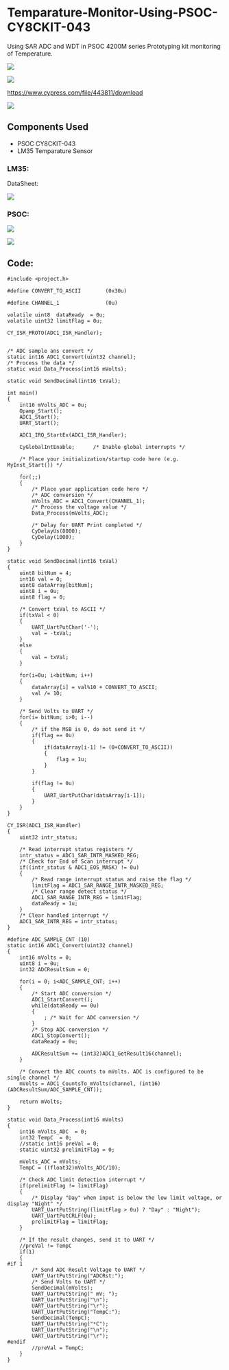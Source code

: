 # Temparature-Monitor-Using-PSOC-CY8CKIT-043
Using SAR ADC and WDT in PSOC 4200M series Prototyping kit monitoring of Temperature.

![](https://github.com/anoopcc99/Temparature-Monitor-Using-PSOC-CY8CKIT-043/blob/main/images/1604468252809.jpg)

![](https://github.com/anoopcc99/Temparature-Monitor-Using-PSOC-CY8CKIT-043/blob/main/images/Figure1.jpg)

https://www.cypress.com/file/443811/download

![](https://github.com/anoopcc99/Temparature-Monitor-Using-PSOC-CY8CKIT-043/blob/main/images/ice_screenshot_20201104-111306.png)

## Components Used
* PSOC CY8CKIT-043
* LM35 Temparature Sensor

### LM35:
DataSheet:

![](https://github.com/anoopcc99/Temparature-Monitor-Using-PSOC-CY8CKIT-043/blob/main/images/ice_screenshot_20200928-165630.png)

### PSOC:

![](https://github.com/anoopcc99/Temparature-Monitor-Using-PSOC-CY8CKIT-043/blob/main/images/ice_screenshot_20201104-111800.png)

![](https://github.com/anoopcc99/Temparature-Monitor-Using-PSOC-CY8CKIT-043/blob/main/images/ice_screenshot_20201104-111353.png)

## Code:
```
#include <project.h>

#define CONVERT_TO_ASCII    	(0x30u)

#define CHANNEL_1           	(0u)

volatile uint8  dataReady  = 0u;
volatile uint32 limitFlag = 0u;

CY_ISR_PROTO(ADC1_ISR_Handler);


/* ADC sample ans convert */
static int16 ADC1_Convert(uint32 channel);
/* Process the data */
static void Data_Process(int16 mVolts);

static void SendDecimal(int16 txVal);

int main()
{
    int16 mVolts_ADC = 0u;
    Opamp_Start();
    ADC1_Start();
    UART_Start();

    ADC1_IRQ_StartEx(ADC1_ISR_Handler);
    
    CyGlobalIntEnable;      /* Enable global interrupts */
    
    /* Place your initialization/startup code here (e.g. MyInst_Start()) */
    
    for(;;)
    {
        /* Place your application code here */
        /* ADC conversion */
		mVolts_ADC = ADC1_Convert(CHANNEL_1);
		/* Process the voltage value */
		Data_Process(mVolts_ADC);
		
		/* Delay for UART Print completed */
		CyDelayUs(8000);
        CyDelay(1000);
    }
}

static void SendDecimal(int16 txVal)
{
	uint8 bitNum = 4;
	int16 val = 0;
	uint8 dataArray[bitNum];
	uint8 i = 0u;
	uint8 flag = 0;
	
	/* Convert txVal to ASCII */
	if(txVal < 0)
	{
		UART_UartPutChar('-');
		val = -txVal;
	}
	else
	{
		val = txVal;
	}
	
	for(i=0u; i<bitNum; i++)
	{
		dataArray[i] = val%10 + CONVERT_TO_ASCII;
		val /= 10;
	}
	
	/* Send Volts to UART */
	for(i= bitNum; i>0; i--)
	{
		/* if the MSB is 0, do not send it */
		if(flag == 0u)
		{
			if(dataArray[i-1] != (0+CONVERT_TO_ASCII))
			{
				flag = 1u;
			}
		}
		
		if(flag != 0u)
		{
			UART_UartPutChar(dataArray[i-1]);
		}	
	}
}

CY_ISR(ADC1_ISR_Handler)
{
    uint32 intr_status;

    /* Read interrupt status registers */
    intr_status = ADC1_SAR_INTR_MASKED_REG;
    /* Check for End of Scan interrupt */
    if((intr_status & ADC1_EOS_MASK) != 0u)
    {
        /* Read range interrupt status and raise the flag */
        limitFlag = ADC1_SAR_RANGE_INTR_MASKED_REG;
        /* Clear range detect status */
        ADC1_SAR_RANGE_INTR_REG = limitFlag;
        dataReady = 1u;
    }
    /* Clear handled interrupt */
    ADC1_SAR_INTR_REG = intr_status;
}

#define ADC_SAMPLE_CNT (10)
static int16 ADC1_Convert(uint32 channel)
{
	int16 mVolts = 0; 
	uint8 i = 0u;
	int32 ADCResultSum = 0;
	
	for(i = 0; i<ADC_SAMPLE_CNT; i++)
	{
	    /* Start ADC conversion */
	    ADC1_StartConvert();
		while(dataReady == 0u)
	    {
	        ; /* Wait for ADC conversion */
	    }
	    /* Stop ADC conversion */		
	    ADC1_StopConvert();
		dataReady = 0u;
		
		ADCResultSum += (int32)ADC1_GetResult16(channel);
	}

    /* Convert the ADC counts to mVolts. ADC is configured to be single channel */
	mVolts = ADC1_CountsTo_mVolts(channel, (int16)(ADCResultSum/ADC_SAMPLE_CNT));
	
	return mVolts;
}

static void Data_Process(int16 mVolts)
{
    int16 mVolts_ADC  = 0; 
	int32 TempC  = 0;
    //static int16 preVal = 0;
	static uint32 prelimitFlag = 0;
	
	mVolts_ADC = mVolts;
	TempC = ((float32)mVolts_ADC/10);
	
    /* Check ADC limit detection interrupt */
	if(prelimitFlag != limitFlag)
	{
		/* Display "Day" when input is below the low limit voltage, or display "Night" */
		UART_UartPutString((limitFlag > 0u) ? "Day" : "Night");
		UART_UartPutCRLF(0u);
		prelimitFlag = limitFlag;
	}
    
    /* If the result changes, send it to UART */
    //preVal != TempC
    if(1)
    {    
#if 1
		/* Send ADC Result Voltage to UART */
		UART_UartPutString("ADCRst:");
	    /* Send Volts to UART */
		SendDecimal(mVolts);
	    UART_UartPutString(" mV; ");
        UART_UartPutString("\n");
        UART_UartPutString("\r");
        UART_UartPutString("TempC:");
        SendDecimal(TempC);
        UART_UartPutString("*C");
        UART_UartPutString("\n");
        UART_UartPutString("\r");
#endif			
        //preVal = TempC;
    }
}
```
